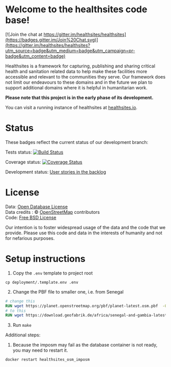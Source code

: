 # Welcome to the healthsites code base!

<!-- version 3.0.1 -->

[![Join the chat at https://gitter.im/healthsites/healthsites](https://badges.gitter.im/Join%20Chat.svg)](https://gitter.im/healthsites/healthsites?utm_source=badge&utm_medium=badge&utm_campaign=pr-badge&utm_content=badge)

Healthsites is a framework for capturing, publishing and sharing critical
health and sanitation related data to help make these facilities more
accessible and relevant to the communities they serve. Our framework does not
limit our endeavours to these domains and in the future we plan to support
additional domains where it is helpful in humanitarian work.

**Please note that this project is in the early phase of its development.**

You can visit a running instance of healthsites at [healthsites.io](http://healthsites.io).

# Status

These badges reflect the current status of our development branch:

Tests status: [![Build Status](https://travis-ci.org/healthsites/healthsites.svg?branch=develop)](https://travis-ci.org/healthsites/healthsites)

Coverage status: [![Coverage Status](https://coveralls.io/repos/github/healthsites/healthsites/badge.svg?branch=develop)](https://coveralls.io/github/healthsites/healthsites?branch=develop)

Development status: [User stories in the backlog](https://github.com/healthsites/healthsites/projects/12)

# License

Data: [Open Database License](http://opendatacommons.org/licenses/odbl/)<br>
Data credits : &copy; <a href="http://www.openstreetmap.org/copyright">OpenStreetMap</a> contributors <br>
Code: [Free BSD License](http://www.freebsd.org/copyright/freebsd-license.html)

Our intention is to foster widespread usage of the data and the code that we provide. Please use this code and data in the interests of humanity and not for nefarious purposes.

# Setup instructions

1. Copy the `.env` template to project root

```shell
cp deployment/.template.env .env
```

2. Change the PBF file to smaller one, i.e. from Senegal

```Dockerfile
# change this
RUN wget https://planet.openstreetmap.org/pbf/planet-latest.osm.pbf  -O settings/country.pbf
# to this
RUN wget https://download.geofabrik.de/africa/senegal-and-gambia-latest.osm.pbf -O settings/country.pbf
```

3. Run `make`

Additional steps:

1. Because the imposm may fail as the database container is not ready, you may need to restart it.

```shell
docker restart healthsites_osm_imposm
```
